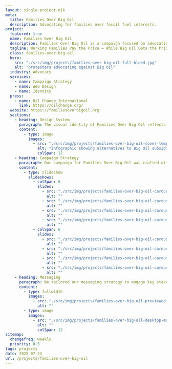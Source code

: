 ```yaml
---
layout: single-project.njk
meta:
  title: Families Over Big Oil
  description: Advocating for families over fossil fuel interests.
project:
  featured: true
  name: Families Over Big Oil
  description: Families Over Big Oil is a campaign focused on advocating for working families who are disproportionately affected by the policies favoring fossil fuel companies. The campaign highlights the economic struggles faced by families due to rising costs and government subsidies to Big Oil. It calls for legislative action to prioritize families over polluters.
  tagline: Working Families Pay the Price — While Big Oil Gets the Prize.
  class: families-over-big-oil
  hero:
    src: "./src/img/projects/families-over-big-oil-full-bleed.jpg"
    alt: "protesters advocating against Big Oil"
  industry: Advocacy
  services:
    - name: Campaign Strategy
    - name: Web Design
    - name: Identity
  press:
    - name: Oil Change International
      link: https://oilchange.org/
  website: https://familiesoverbigoil.org
  sections:
    - heading: Design System
      paragraph: The visual identity of Families Over Big Oil reflects the urgency and importance of the cause. Our design system employs dynamic typography and impactful imagery to capture attention and convey the campaign's message with clarity and conviction. Each element is designed to resonate with audiences, reinforcing the call to prioritize people over polluters.
      content:
        - type: image
          images:
            - src: "./src/img/projects/families-over-big-oil-cover-template.jpg"
              alt: "infographic showing alternatives to Big Oil subsidies"
              colSpan: 12
    - heading: Campaign Strategy
      paragraph: Our campaign for Families Over Big Oil was crafted with a focus on strategic impact and emotional resonance. We developed a bold narrative that challenges the status quo and positions families as the central priority in policy discussions. By weaving together compelling storytelling and data-driven insights, we created a platform that not only informs but also inspires action against fossil fuel subsidies.
      content:
        - type: slideshow
          slideshows:
            - colSpan: 6
              slides:
                - src: "./src/img/projects/families-over-big-oil-carousel-1.png"
                  alt: ""
                - src: "./src/img/projects/families-over-big-oil-carousel-2.png"
                  alt: ""
                - src: "./src/img/projects/families-over-big-oil-carousel-3.png"
                  alt: ""
                - src: "./src/img/projects/families-over-big-oil-carousel-4.png"
                  alt: ""
            - colSpan: 6
              slides:
                - src: "./src/img/projects/families-over-big-oil-carousel-5.png"
                  alt: ""
                - src: "./src/img/projects/families-over-big-oil-carousel-6.png"
                  alt: ""
                - src: "./src/img/projects/families-over-big-oil-carousel-7.png"
                  alt: ""
                - src: "./src/img/projects/families-over-big-oil-carousel-8.png"
                  alt: ""
    - heading: Messaging
      paragraph: We tailored our messaging strategy to engage key stakeholders and drive meaningful conversations. For policymakers, we highlighted the economic and social benefits of redirecting subsidies towards families. For the public, we emphasized the personal impact of these policies, fostering a sense of community and collective action.
      content:
        - type: fullwidth
          images: 
            - src: "./src/img/projects/families-over-big-oil-previewed.png"
              alt: ""
        - type: image
          images:
            - src: "./src/img/projects/families-over-big-oil-desktop-mockup.png"
              alt: ""
              colSpan: 12
sitemap:
  changefreq: weekly
  priority: 0.5
tags: projects
date: 2025-07-23
url: /projects/families-over-big-oil
---
```

